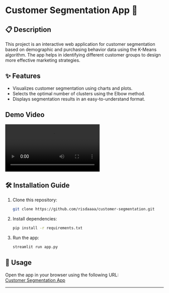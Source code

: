 # Customer Segmentation App 🚀

## 📋 Description  
This project is an interactive web application for customer segmentation based on demographic and purchasing behavior data using the K-Means algorithm. The app helps in identifying different customer groups to design more effective marketing strategies.

## ✨ Features  
- Visualizes customer segmentation using charts and plots.
- Selects the optimal number of clusters using the Elbow method.
- Displays segmentation results in an easy-to-understand format.

## Demo Video
<video controls>
  <source src="demo.mp4" type="video/mp4">
  Your browser does not support the video tag.
</video>

## 🛠️ Installation Guide  
1. Clone this repository:
   ```bash
   git clone https://github.com/risdaaaa/customer-segmentation.git
   ```
2. Install dependencies:
   ```bash
   pip install -r requirements.txt
   ```
3. Run the app:
   ```bash
   streamlit run app.py
   ```

## 📖 Usage  
Open the app in your browser using the following URL:  
[Customer Segmentation App](https://customer-segmentation-risdasproject.streamlit.app/)

---